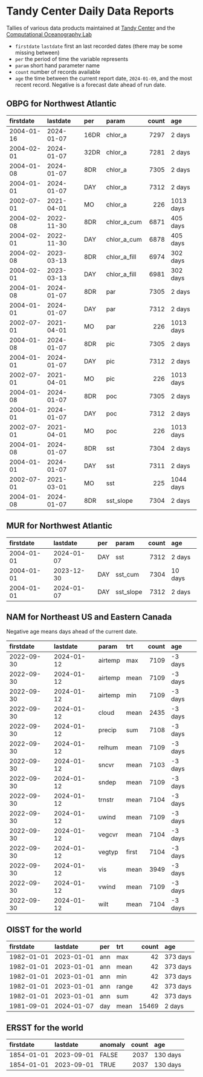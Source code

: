 Tandy Center Daily Data Reports
================

Tallies of various data products maintained at [Tandy
Center](https://www.bigelow.org/services/ocean-forecasting/) and the
[Computational Oceanography
Lab](https://www.bigelow.org/science/lab/computational-oceanography/)

- `firstdate` `lastdate` first an last recorded dates (there may be some
  missing between)
- `per` the period of time the variable represents
- `param` short hand parameter name
- `count` number of records available
- `age` the time between the current report date, `2024-01-09`, and the
  most recent record. Negative is a forecast date ahead of run date.

## OBPG for Northwest Atlantic

| firstdate  | lastdate   | per  | param        | count | age       |
|:-----------|:-----------|:-----|:-------------|------:|:----------|
| 2004-01-16 | 2024-01-07 | 16DR | chlor_a      |  7297 | 2 days    |
| 2004-02-01 | 2024-01-07 | 32DR | chlor_a      |  7281 | 2 days    |
| 2004-01-08 | 2024-01-07 | 8DR  | chlor_a      |  7305 | 2 days    |
| 2004-01-01 | 2024-01-07 | DAY  | chlor_a      |  7312 | 2 days    |
| 2002-07-01 | 2021-04-01 | MO   | chlor_a      |   226 | 1013 days |
| 2004-02-08 | 2022-11-30 | 8DR  | chlor_a_cum  |  6871 | 405 days  |
| 2004-02-01 | 2022-11-30 | DAY  | chlor_a_cum  |  6878 | 405 days  |
| 2004-02-08 | 2023-03-13 | 8DR  | chlor_a_fill |  6974 | 302 days  |
| 2004-02-01 | 2023-03-13 | DAY  | chlor_a_fill |  6981 | 302 days  |
| 2004-01-08 | 2024-01-07 | 8DR  | par          |  7305 | 2 days    |
| 2004-01-01 | 2024-01-07 | DAY  | par          |  7312 | 2 days    |
| 2002-07-01 | 2021-04-01 | MO   | par          |   226 | 1013 days |
| 2004-01-08 | 2024-01-07 | 8DR  | pic          |  7305 | 2 days    |
| 2004-01-01 | 2024-01-07 | DAY  | pic          |  7312 | 2 days    |
| 2002-07-01 | 2021-04-01 | MO   | pic          |   226 | 1013 days |
| 2004-01-08 | 2024-01-07 | 8DR  | poc          |  7305 | 2 days    |
| 2004-01-01 | 2024-01-07 | DAY  | poc          |  7312 | 2 days    |
| 2002-07-01 | 2021-04-01 | MO   | poc          |   226 | 1013 days |
| 2004-01-08 | 2024-01-07 | 8DR  | sst          |  7304 | 2 days    |
| 2004-01-01 | 2024-01-07 | DAY  | sst          |  7311 | 2 days    |
| 2002-07-01 | 2021-03-01 | MO   | sst          |   225 | 1044 days |
| 2004-01-08 | 2024-01-07 | 8DR  | sst_slope    |  7304 | 2 days    |

## MUR for Northwest Atlantic

| firstdate  | lastdate   | per | param     | count | age     |
|:-----------|:-----------|:----|:----------|------:|:--------|
| 2004-01-01 | 2024-01-07 | DAY | sst       |  7312 | 2 days  |
| 2004-01-01 | 2023-12-30 | DAY | sst_cum   |  7304 | 10 days |
| 2004-01-01 | 2024-01-07 | DAY | sst_slope |  7312 | 2 days  |

## NAM for Northeast US and Eastern Canada

Negative age means days ahead of the current date.

| firstdate  | lastdate   | param   | trt   | count | age     |
|:-----------|:-----------|:--------|:------|------:|:--------|
| 2022-09-30 | 2024-01-12 | airtemp | max   |  7109 | -3 days |
| 2022-09-30 | 2024-01-12 | airtemp | mean  |  7109 | -3 days |
| 2022-09-30 | 2024-01-12 | airtemp | min   |  7109 | -3 days |
| 2022-09-30 | 2024-01-12 | cloud   | mean  |  2435 | -3 days |
| 2022-09-30 | 2024-01-12 | precip  | sum   |  7108 | -3 days |
| 2022-09-30 | 2024-01-12 | relhum  | mean  |  7109 | -3 days |
| 2022-09-30 | 2024-01-12 | sncvr   | mean  |  7103 | -3 days |
| 2022-09-30 | 2024-01-12 | sndep   | mean  |  7109 | -3 days |
| 2022-09-30 | 2024-01-12 | trnstr  | mean  |  7104 | -3 days |
| 2022-09-30 | 2024-01-12 | uwind   | mean  |  7109 | -3 days |
| 2022-09-30 | 2024-01-12 | vegcvr  | mean  |  7104 | -3 days |
| 2022-09-30 | 2024-01-12 | vegtyp  | first |  7104 | -3 days |
| 2022-09-30 | 2024-01-12 | vis     | mean  |  3949 | -3 days |
| 2022-09-30 | 2024-01-12 | vwind   | mean  |  7109 | -3 days |
| 2022-09-30 | 2024-01-12 | wilt    | mean  |  7104 | -3 days |

## OISST for the world

| firstdate  | lastdate   | per | trt   | count | age      |
|:-----------|:-----------|:----|:------|------:|:---------|
| 1982-01-01 | 2023-01-01 | ann | max   |    42 | 373 days |
| 1982-01-01 | 2023-01-01 | ann | mean  |    42 | 373 days |
| 1982-01-01 | 2023-01-01 | ann | min   |    42 | 373 days |
| 1982-01-01 | 2023-01-01 | ann | range |    42 | 373 days |
| 1982-01-01 | 2023-01-01 | ann | sum   |    42 | 373 days |
| 1981-09-01 | 2024-01-07 | day | mean  | 15469 | 2 days   |

## ERSST for the world

| firstdate  | lastdate   | anomaly | count | age      |
|:-----------|:-----------|:--------|------:|:---------|
| 1854-01-01 | 2023-09-01 | FALSE   |  2037 | 130 days |
| 1854-01-01 | 2023-09-01 | TRUE    |  2037 | 130 days |
